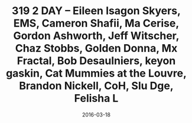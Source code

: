 ---
title: 319 2 DAY – Eileen Isagon Skyers, EMS, Cameron Shafii, Ma Cerise, Gordon Ashworth, Jeff Witscher, Chaz Stobbs, Golden Donna, Mx Fractal, Bob Desaulniers, keyon gaskin, Cat Mummies at the Louvre, Brandon Nickell, CoH, Slu Dge, Felisha L
date: 2016-03-18
---